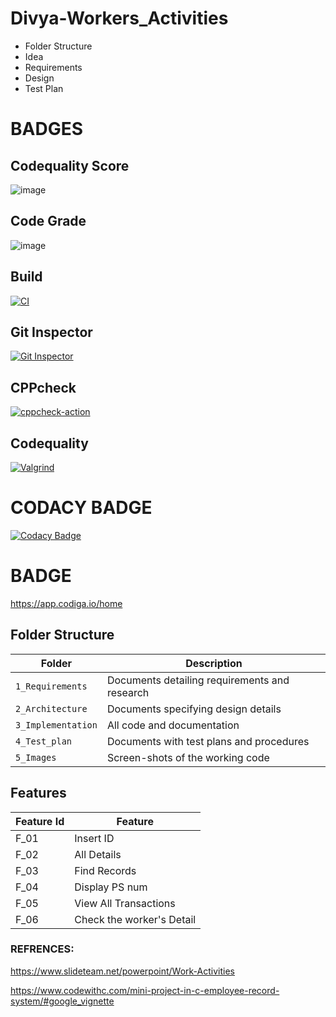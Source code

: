 # Divya-Workers_Activities

* Folder Structure
* Idea
* Requirements
* Design
* Test Plan
# BADGES
## Codequality Score
  ![image](https://user-images.githubusercontent.com/79264869/155768952-d539a891-f843-47b5-99a1-995d0e3f2d77.png)
## Code Grade
![image](https://user-images.githubusercontent.com/79264869/155769024-26db15a1-8240-4741-8ff7-0276cc53f620.png)

    
## Build
[![CI](https://github.com/Divyah-sys/M1_WorkersActivities_UTIL/actions/workflows/build.yml/badge.svg)](https://github.com/Divyah-sys/M1_WorkersActivities_UTIL/actions/workflows/build.yml)

## Git Inspector
[![Git Inspector](https://github.com/Divyah-sys/M1_WorkersActivities_UTIL/actions/workflows/gitinspector.yml/badge.svg)](https://github.com/Divyah-sys/M1_WorkersActivities_UTIL/actions/workflows/gitinspector.yml)

## CPPcheck
[![cppcheck-action](https://github.com/Divyah-sys/M1_WorkersActivities_UTIL/actions/workflows/cpp.yml/badge.svg)](https://github.com/Divyah-sys/M1_WorkersActivities_UTIL/actions/workflows/cpp.yml)

## Codequality
[![Valgrind](https://github.com/Divyah-sys/M1_WorkersActivities_UTIL/actions/workflows/codequality.yml/badge.svg)](https://github.com/Divyah-sys/M1_WorkersActivities_UTIL/actions/workflows/codequality.yml)


# CODACY BADGE
[![Codacy Badge](https://app.codacy.com/project/badge/Grade/93521dbe14d34dc392ff76daa5b31d44)](https://www.codacy.com/gh/Divyah-sys/M1_WorkersActivities_UTIL/dashboard?utm_source=github.com&amp;utm_medium=referral&amp;utm_content=Divyah-sys/M1_WorkersActivities_UTIL&amp;utm_campaign=Badge_Grade)


# BADGE
https://app.codiga.io/home

## Folder Structure
Folder             | Description
-------------------| -----------------------------------------
`1_Requirements`   | Documents detailing requirements and research
`2_Architecture`   | Documents specifying design details
`3_Implementation` | All code and documentation
`4_Test_plan`      | Documents with test plans and procedures
`5_Images`         | Screen-shots of the working code
##  Features
| Feature Id | Feature |
| -----------|---------|
|F_01| Insert ID    | |
|F_02| All Details |
|F_03| Find Records |
|F_04| Display PS num |
|F_05| View All Transactions |
|F_06| Check the worker's Detail |

### REFRENCES:
https://www.slideteam.net/powerpoint/Work-Activities

https://www.codewithc.com/mini-project-in-c-employee-record-system/#google_vignette
